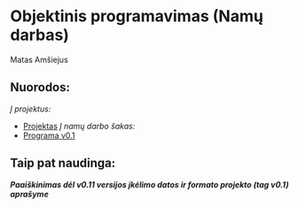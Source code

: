 # Objektinis programavimas (Namų darbas)
Matas Amšiejus
## Nuorodos:
*Į projektus:*
* [Projektas](https://github.com/iLoveCepelinai/Objektinis_programavimas/releases)
*Į namų darbo šakas:*
* [Programa v0.1](https://github.com/iLoveCepelinai/Objektinis_programavimas/tree/v_0.1)

## Taip pat naudinga:
***Paaiškinimas dėl v0.11 versijos įkėlimo datos ir formato projekto (tag v0.1) aprašyme***
